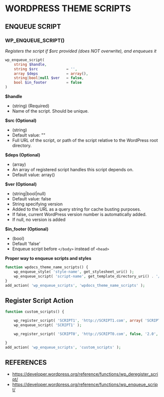 # WORDPRESS THEME SCRIPTS


## ENQUEUE SCRIPT


### WP_ENQUEUE_SCRIPT() 

*Registers the script if $src provided (does NOT overwrite), and enqueues it*

```php
wp_enqueue_script(
    string $handle,
    string $src 			= '',
    array $deps 			= array(),
    string|bool|null $ver 	= false,
    bool $in_footer 		= false
)
```

__$handle__
- (string) (Required)
- Name of the script. Should be unique.

__$src (Optional)__
- (string) 
- Default value: ""
- Full URL of the script, or path of the script relative to the WordPress root directory.  

__$deps  (Optional)__
- (array)
- An array of registered script handles this script depends on.
- Default value: array()

__$ver (Optional)__
- (string|bool|null) 
- Default value: false
- String specifying version
- Added to the URL as a query string for cache busting purposes.
- If false, current WordPress version number is automatically added.
- If null, no version is added

__$in_footer (Optional)__
- (bool)  
- Default 'false'
- Enqueue script before `</body>` instead of `<head>`




__Proper way to enqueue scripts and styles__

```php
function wpdocs_theme_name_scripts() {
    wp_enqueue_style( 'style-name', get_stylesheet_uri() );
    wp_enqueue_script( 'script-name', get_template_directory_uri() . '/js/example.js', array(), '1.0.0', true );
}
add_action( 'wp_enqueue_scripts', 'wpdocs_theme_name_scripts' );
```




## Register Script Action

```php
function custom_scripts() {

	wp_register_script( 'SCRIPT1', 'http://SCRIPT1.com', array( 'SCRIPT0' ), '1', false );
	wp_enqueue_script( 'SCRIPT1' );

	wp_register_script( 'SCRIPT0', 'http://SCRIPT0.com', false, '2.0', false );

}
add_action( 'wp_enqueue_scripts', 'custom_scripts' );
```


## REFERENCES
- https://developer.wordpress.org/reference/functions/wp_deregister_script/
- https://developer.wordpress.org/reference/functions/wp_enqueue_script/
